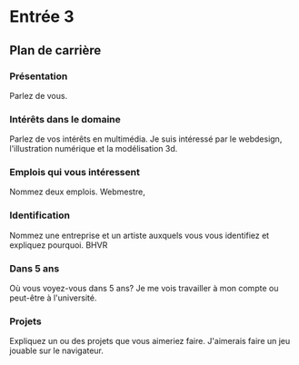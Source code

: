 # Entrée 3
## Plan de carrière

### Présentation
Parlez de vous. 

### Intérêts dans le domaine
Parlez de vos intérêts en multimédia. 
Je suis intéressé par le webdesign, l'illustration numérique et la modélisation 3d.
### Emplois qui vous intéressent
Nommez deux emplois.
Webmestre, 
### Identification
Nommez une entreprise et un artiste auxquels vous vous identifiez et expliquez pourquoi. 
BHVR
### Dans 5 ans
Où vous voyez-vous dans 5 ans? 
Je me vois travailler à mon compte ou peut-être à l'université.
### Projets
Expliquez un ou des projets que vous aimeriez faire. 
J'aimerais faire un jeu jouable sur le navigateur.
